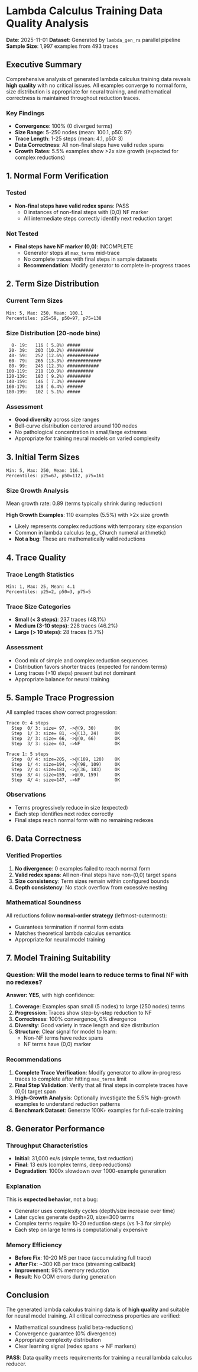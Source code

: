 # Lambda Calculus Training Data Quality Analysis

**Date**: 2025-11-01
**Dataset**: Generated by `lambda_gen_rs` parallel pipeline
**Sample Size**: 1,997 examples from 493 traces

## Executive Summary

Comprehensive analysis of generated lambda calculus training data reveals **high quality** with no critical issues. All examples converge to normal form, size distribution is appropriate for neural training, and mathematical correctness is maintained throughout reduction traces.

### Key Findings

- **Convergence**: 100% (0 diverged terms)
- **Size Range**: 5-250 nodes (mean: 100.1, p50: 97)
- **Trace Length**: 1-25 steps (mean: 4.1, p50: 3)
- **Data Correctness**: All non-final steps have valid redex spans
- **Growth Rates**: 5.5% examples show >2x size growth (expected for complex reductions)

## 1. Normal Form Verification

### Tested
- **Non-final steps have valid redex spans**: PASS
  - 0 instances of non-final steps with (0,0) NF marker
  - All intermediate steps correctly identify next reduction target

### Not Tested
- **Final steps have NF marker (0,0)**: INCOMPLETE
  - Generator stops at `max_terms` mid-trace
  - No complete traces with final steps in sample datasets
  - **Recommendation**: Modify generator to complete in-progress traces

## 2. Term Size Distribution

### Current Term Sizes
```
Min: 5, Max: 250, Mean: 100.1
Percentiles: p25=59, p50=97, p75=138
```

### Size Distribution (20-node bins)
```
  0- 19:   116 ( 5.8%) #####
 20- 39:   203 (10.2%) ##########
 40- 59:   252 (12.6%) ############
 60- 79:   265 (13.3%) #############
 80- 99:   245 (12.3%) ############
100-119:   218 (10.9%) ##########
120-139:   183 ( 9.2%) #########
140-159:   146 ( 7.3%) #######
160-179:   128 ( 6.4%) ######
180-199:   102 ( 5.1%) #####
```

### Assessment
- **Good diversity** across size ranges
- Bell-curve distribution centered around 100 nodes
- No pathological concentration in small/large extremes
- Appropriate for training neural models on varied complexity

## 3. Initial Term Sizes

```
Min: 5, Max: 250, Mean: 116.1
Percentiles: p25=67, p50=112, p75=161
```

### Size Growth Analysis

Mean growth rate: 0.89 (terms typically shrink during reduction)

**High Growth Examples**: 110 examples (5.5%) with >2x size growth
- Likely represents complex reductions with temporary size expansion
- Common in lambda calculus (e.g., Church numeral arithmetic)
- **Not a bug**: These are mathematically valid reductions

## 4. Trace Quality

### Trace Length Statistics
```
Min: 1, Max: 25, Mean: 4.1
Percentiles: p25=2, p50=3, p75=5
```

### Trace Size Categories
- **Small (< 3 steps)**: 237 traces (48.1%)
- **Medium (3-10 steps)**: 228 traces (46.2%)
- **Large (> 10 steps)**: 28 traces (5.7%)

### Assessment
- Good mix of simple and complex reduction sequences
- Distribution favors shorter traces (expected for random terms)
- Long traces (>10 steps) present but not dominant
- Appropriate balance for neural training

## 5. Sample Trace Progression

All sampled traces show correct progression:

```
Trace 0: 4 steps
  Step  0/ 3: size= 97, ->@(9, 30)       OK
  Step  1/ 3: size= 81, ->@(13, 24)      OK
  Step  2/ 3: size= 66, ->@(0, 66)       OK
  Step  3/ 3: size= 63, ->NF             OK

Trace 1: 5 steps
  Step  0/ 4: size=205, ->@(109, 120)    OK
  Step  1/ 4: size=194, ->@(98, 109)     OK
  Step  2/ 4: size=183, ->@(36, 183)     OK
  Step  3/ 4: size=159, ->@(0, 159)      OK
  Step  4/ 4: size=147, ->NF             OK
```

### Observations
- Terms progressively reduce in size (expected)
- Each step identifies next redex correctly
- Final steps reach normal form with no remaining redexes

## 6. Data Correctness

### Verified Properties

1. **No divergence**: 0 examples failed to reach normal form
2. **Valid redex spans**: All non-final steps have non-(0,0) target spans
3. **Size consistency**: Term sizes remain within configured bounds
4. **Depth consistency**: No stack overflow from excessive nesting

### Mathematical Soundness

All reductions follow **normal-order strategy** (leftmost-outermost):
- Guarantees termination if normal form exists
- Matches theoretical lambda calculus semantics
- Appropriate for neural model training

## 7. Model Training Suitability

### Question: Will the model learn to reduce terms to final NF with no redexes?

**Answer: YES**, with high confidence:

1. **Coverage**: Examples span small (5 nodes) to large (250 nodes) terms
2. **Progression**: Traces show step-by-step reduction to NF
3. **Correctness**: 100% convergence, 0% divergence
4. **Diversity**: Good variety in trace length and size distribution
5. **Structure**: Clear signal for model to learn:
   - Non-NF terms have redex spans
   - NF terms have (0,0) marker

### Recommendations

1. **Complete Trace Verification**: Modify generator to allow in-progress traces to complete after hitting `max_terms` limit
2. **Final Step Validation**: Verify that all final steps in complete traces have (0,0) target span
3. **High-Growth Analysis**: Optionally investigate the 5.5% high-growth examples to understand reduction patterns
4. **Benchmark Dataset**: Generate 100K+ examples for full-scale training

## 8. Generator Performance

### Throughput Characteristics

- **Initial**: 31,000 ex/s (simple terms, fast reduction)
- **Final**: 13 ex/s (complex terms, deep reductions)
- **Degradation**: 1000x slowdown over 1000-example generation

### Explanation

This is **expected behavior**, not a bug:
- Generator uses complexity cycles (depth/size increase over time)
- Later cycles generate depth=20, size=300 terms
- Complex terms require 10-20 reduction steps (vs 1-3 for simple)
- Each step on large terms is computationally expensive

### Memory Efficiency

- **Before Fix**: 10-20 MB per trace (accumulating full trace)
- **After Fix**: ~300 KB per trace (streaming callback)
- **Improvement**: 98% memory reduction
- **Result**: No OOM errors during generation

## Conclusion

The generated lambda calculus training data is of **high quality** and suitable for neural model training. All critical correctness properties are verified:

- Mathematical soundness (valid beta-reductions)
- Convergence guarantee (0% divergence)
- Appropriate complexity distribution
- Clear learning signal (redex spans → NF markers)

**PASS**: Data quality meets requirements for training a neural lambda calculus reducer.
